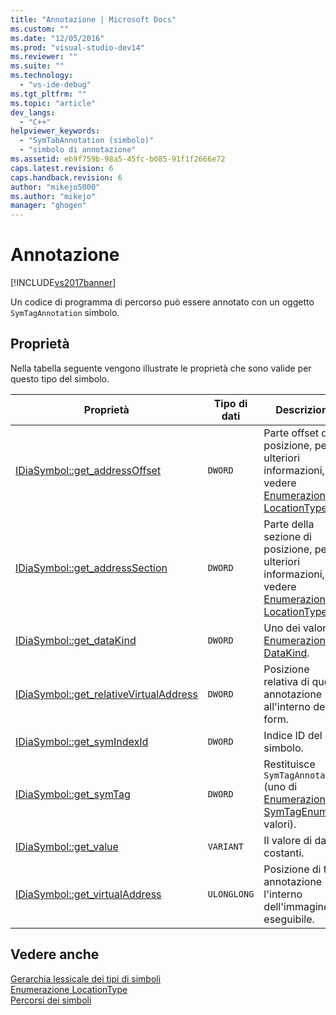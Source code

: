 ```yaml
---
title: "Annotazione | Microsoft Docs"
ms.custom: ""
ms.date: "12/05/2016"
ms.prod: "visual-studio-dev14"
ms.reviewer: ""
ms.suite: ""
ms.technology: 
  - "vs-ide-debug"
ms.tgt_pltfrm: ""
ms.topic: "article"
dev_langs: 
  - "C++"
helpviewer_keywords: 
  - "SymTabAnnotation (simbolo)"
  - "simbolo di annotazione"
ms.assetid: eb9f759b-98a5-45fc-b085-91f1f2666e72
caps.latest.revision: 6
caps.handback.revision: 6
author: "mikejo5000"
ms.author: "mikejo"
manager: "ghogen"
---
```

# Annotazione
[!INCLUDE[vs2017banner](../../code-quality/includes/vs2017banner.md)]

Un codice di programma di percorso può essere annotato con un oggetto `SymTagAnnotation` simbolo.  
  
## Proprietà  
 Nella tabella seguente vengono illustrate le proprietà che sono valide per questo tipo del simbolo.  
  
|Proprietà|Tipo di dati|Descrizione|  
|---------------|------------------|-----------------|  
|[IDiaSymbol::get\_addressOffset](../../debugger/debug-interface-access/idiasymbol-get-addressoffset.md)|`DWORD`|Parte offset di posizione, per ulteriori informazioni, vedere [Enumerazione LocationType](../../debugger/debug-interface-access/locationtype.md).|  
|[IDiaSymbol::get\_addressSection](../../debugger/debug-interface-access/idiasymbol-get-addresssection.md)|`DWORD`|Parte della sezione di posizione, per ulteriori informazioni, vedere [Enumerazione LocationType](../../debugger/debug-interface-access/locationtype.md).|  
|[IDiaSymbol::get\_dataKind](../../debugger/debug-interface-access/idiasymbol-get-datakind.md)|`DWORD`|Uno dei valori di [Enumerazione DataKind](../../debugger/debug-interface-access/datakind.md).|  
|[IDiaSymbol::get\_relativeVirtualAddress](../../debugger/debug-interface-access/idiasymbol-get-relativevirtualaddress.md)|`DWORD`|Posizione relativa di questa annotazione all'interno del form.|  
|[IDiaSymbol::get\_symIndexId](../../debugger/debug-interface-access/idiasymbol-get-symindexid.md)|`DWORD`|Indice ID del simbolo.|  
|[IDiaSymbol::get\_symTag](../../debugger/debug-interface-access/idiasymbol-get-symtag.md)|`DWORD`|Restituisce `SymTagAnnotation` \(uno di  [Enumerazione SymTagEnum](../../debugger/debug-interface-access/symtagenum.md) valori\).|  
|[IDiaSymbol::get\_value](../../debugger/debug-interface-access/idiasymbol-get-value.md)|`VARIANT`|Il valore di dati costanti.|  
|[IDiaSymbol::get\_virtualAddress](../../debugger/debug-interface-access/idiasymbol-get-virtualaddress.md)|`ULONGLONG`|Posizione di tale annotazione l'interno dell'immagine eseguibile.|  
  
## Vedere anche  
 [Gerarchia lessicale dei tipi di simboli](../../debugger/debug-interface-access/lexical-hierarchy-of-symbol-types.md)   
 [Enumerazione LocationType](../../debugger/debug-interface-access/locationtype.md)   
 [Percorsi dei simboli](../../debugger/debug-interface-access/symbol-locations.md)